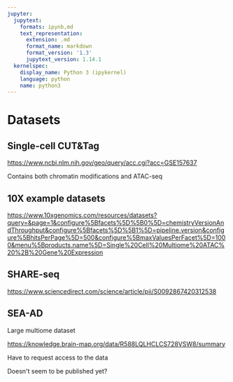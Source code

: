 ```yaml
---
jupyter:
  jupytext:
    formats: ipynb,md
    text_representation:
      extension: .md
      format_name: markdown
      format_version: '1.3'
      jupytext_version: 1.14.1
  kernelspec:
    display_name: Python 3 (ipykernel)
    language: python
    name: python3
---
```


# Datasets


## Single-cell CUT&Tag


https://www.ncbi.nlm.nih.gov/geo/query/acc.cgi?acc=GSE157637


Contains both chromatin modifications and ATAC-seq


## 10X example datasets


https://www.10xgenomics.com/resources/datasets?query=&page=1&configure%5Bfacets%5D%5B0%5D=chemistryVersionAndThroughput&configure%5Bfacets%5D%5B1%5D=pipeline.version&configure%5BhitsPerPage%5D=500&configure%5BmaxValuesPerFacet%5D=1000&menu%5Bproducts.name%5D=Single%20Cell%20Multiome%20ATAC%20%2B%20Gene%20Expression


## SHARE-seq

https://www.sciencedirect.com/science/article/pii/S0092867420312538


## SEA-AD


Large multiome dataset


https://knowledge.brain-map.org/data/R588LQLHCLCS728VSW8/summary


Have to request access to the data

Doesn't seem to be published yet?
